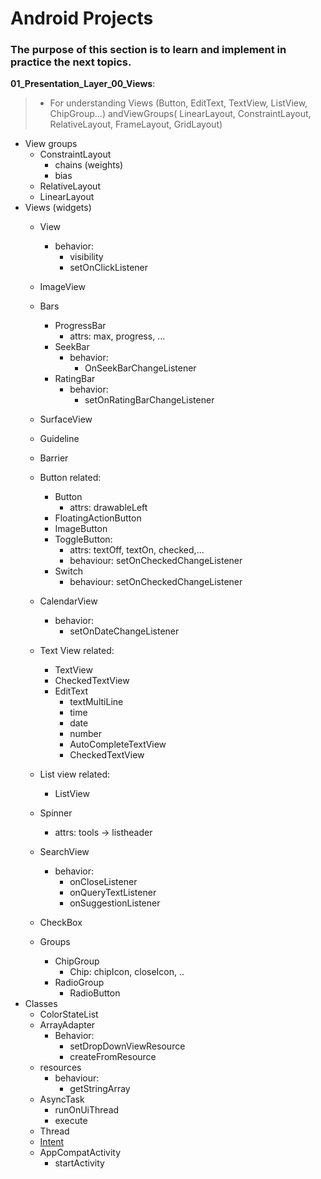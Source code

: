 # Android Projects
### The purpose of this section is to learn and implement in practice the next topics.

__01_Presentation_Layer_00_Views__:<br>
> - For understanding Views (Button, EditText, TextView, ListView, ChipGroup...) andViewGroups( LinearLayout, ConstraintLayout, RelativeLayout, FrameLayout, GridLayout)
  
- View groups
  - ConstraintLayout
    - chains (weights)
    - bias
  - RelativeLayout
  - LinearLayout
- Views (widgets)
    - View
      - behavior:
        - visibility
        - setOnClickListener
    - ImageView
    - Bars
      - ProgressBar
        - attrs: max, progress, ...  
      - SeekBar 
        - behavior:
          - OnSeekBarChangeListener
      - RatingBar
        - behavior:
            - setOnRatingBarChangeListener
    - SurfaceView
    - Guideline
    - Barrier
    
    - Button related:
      - Button
        - attrs: drawableLeft
      - FloatingActionButton
      - ImageButton
      - ToggleButton:
        - attrs: textOff, textOn, checked,...
        - behaviour: setOnCheckedChangeListener
      - Switch
        - behaviour: setOnCheckedChangeListener
    - CalendarView
       - behavior:
         - setOnDateChangeListener
    - Text View related:
      - TextView
      - CheckedTextView
      - EditText
        - textMultiLine
        - time
        - date
        - number
        - AutoCompleteTextView
        - CheckedTextView  
    - List view related:
      - ListView
    - Spinner
      - attrs: tools -> listheader
    - SearchView
      - behavior: 
        - onCloseListener
        - onQueryTextListener
        - onSuggestionListener
    - CheckBox
    - Groups
      - ChipGroup
        - Chip: chipIcon, closeIcon, .. 
      - RadioGroup
        - RadioButton
- Classes 
  - ColorStateList
  - ArrayAdapter
    - Behavior: 
      - setDropDownViewResource
      - createFromResource
  - resources
    - behaviour:  
      - getStringArray
  - AsyncTask
    - runOnUiThread
    - execute
  - Thread
  - [Intent](https://developer.android.com/guide/components/intents-filters)
  - AppCompatActivity
    - startActivity
      
